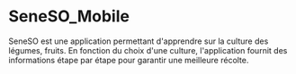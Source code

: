 # SeneSO_Mobile
SeneSO est une application permettant d'apprendre sur la culture des légumes, fruits. En fonction du choix d'une culture, l'application fournit des informations étape par étape pour garantir une meilleure récolte.
